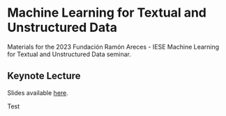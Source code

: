 # Machine Learning for Textual and Unstructured Data 
Materials for the 2023 Fundación Ramón Areces - IESE Machine Learning for Textual and Unstructured Data seminar.


## Keynote Lecture 

Slides available [here](https://www.dropbox.com/s/wgahujta0jzdoo3/keynote_lecture.pdf?dl=0).

Test